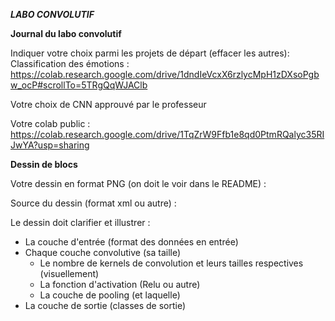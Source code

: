 ***LABO CONVOLUTIF***  

**Journal du labo convolutif**  

Indiquer votre choix parmi les projets de départ (effacer les autres):   
Classification des émotions : https://colab.research.google.com/drive/1dndIeVcxX6rzlycMpH1zDXsoPgbw_ocP#scrollTo=5TRgQqWJAClb  

Votre choix de CNN approuvé par le professeur  

Votre colab public : https://colab.research.google.com/drive/1TqZrW9Ffb1e8qd0PtmRQalyc35RIJwYA?usp=sharing

**Dessin de blocs**

Votre dessin en format PNG (on doit le voir dans le README) :  

Source du dessin (format xml ou autre) :  

Le dessin doit clarifier et illustrer :   
- La couche d'entrée (format des données en entrée)  
- Chaque couche convolutive (sa taille)  
  -  Le nombre de kernels de convolution et leurs tailles respectives (visuellement)  
  -  La fonction d'activation (Relu ou autre)  
  -  La couche de pooling (et laquelle)  
- La couche de sortie (classes de sortie)  

